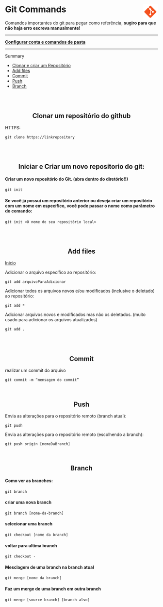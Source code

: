 <div><h1> Git Commands <img align="right" width="50px" src="img/icons8-git-48.png"></h1></div>

<p>Comandos importantes do git para pegar como referência,  <b> sugiro para que não haja erro escreva manualmente!</b> </p>
<hr>

<a href="Config&Diretory.md"><b> Configurar conta e comandos de pasta</b></a>
<hr>

Summary 

- <a href="#clonarECriar"> Clonar e criar um Repositório </a><br>
- <a href="#addFiles"> Add files </a><br>
- <a href="#commit"> Commit </a><br>
- <a href="#push"> Push </a><br>
- <a href="#branch"> Branch </a><br>


<br>

<br>

<!-- clonar e criar -->
<a name="clonarECriar">         
<h2 align="center"> Clonar um repositório do github </h2>

HTTPS:
~~~
git clone https://linkrepository
~~~         

<br><br>          
<h2 align="center"> Iniciar e Criar um novo repositorio do git: </h2>
        
#### Criar um novo repositório do Git. (abra dentro do diretório!!) 

~~~          
git init
~~~


<h4> Se você já possui um repositório anterior ou deseja criar um repositório com um nome em específico, você pode passar o nome como parâmetro do comando: </h4>

~~~git          
git init <O nome do seu repositório local>
~~~
          
</a>

<br><br> 
<a name="addFiles"></a>
<h2 align="center"> Add files </h2>  

<a href="#"> Inicio </a>

Adicionar o arquivo específico ao repositório:          
~~~git          
git add arquivoParaAdicionar
~~~
          
Adicionar todos os arquivos novos e/ou modificados (inclusive o deletado) ao repositório:
~~~git          
git add * 
~~~
  
Adicionar arquivos novos e modificados mas não os deletados. (muito usado para adicionar os arquivos atualizados)
~~~git
git add .
~~~

</a>

<br><br>

<a name="commit">

<h2 align="center"> Commit </h2>  
realizar um commit do arquivo

~~~git
git commit -m “mensagem do commit”
~~~

</a>

<a name="push">
<br> 
<h2 align="center"> Push </h2>  
  
Envia as alterações para o repositório remoto (branch atual):
~~~
git push
~~~

Envia as alterações para o repositório remoto (escolhendo a branch):
~~~
git push origin [nomeDaBranch]
~~~

</a>

<a name="branch">
<br>
  <h2 align="center"> Branch </h2>
  
#### Como ver as branches:                  
~~~      
git branch  
~~~

#### criar uma nova branch
~~~
git branch [nome-da-branch]
~~~    
 
#### selecionar uma branch
~~~  
git checkout [nome da branch] 
~~~  

#### voltar para ultima branch
~~~ 
git checkout -  
~~~
  
#### Mesclagem  de uma branch na branch atual
~~~
git merge [nome da branch]
~~~

#### Faz um merge de uma branch em outra branch  
~~~  
git merge [source branch] [branch alvo]  
~~~  
</a>  
        
<!-- Anotation -->       
        
<!-- #### Esse comando criará uma branch em seu local de trabalho. Para fazer o push (algo como enviar) da nova branch para o repositório remoto, você precisa usar o comando a seguir:
          
~~~git          
git push -u <local-remoto> <nome-da-branch>          
~~~ -->
                    
<!-- #### Como excluir uma branch:         
          
~~~git
git branch -d <nome-da-branch>
~~~ -->
          
       
          
